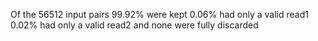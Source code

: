 Of the 56512 input pairs 99.92% were kept 0.06% had only a valid read1 0.02% had only a valid read2 and none were fully discarded

